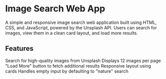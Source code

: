 # Image Search Web App

A simple and responsive image search web application built using HTML, CSS, and JavaScript, powered by the Unsplash API. Users can search for images, view them in a clean card layout, and load more results.

## Features

Search for high-quality images from Unsplash
Displays 12 images per page
"Load More" button to fetch additional results
Responsive layout using cards
Handles empty input by defaulting to "nature" search
